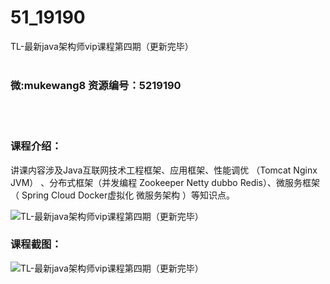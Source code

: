 # 51_19190
TL-最新java架构师vip课程第四期（更新完毕）
<br/></br>
<h3>微:mukewang8 资源编号：5219190</h3>
<br/></br>
<h3>课程介绍：</h3>
<p>讲课内容涉及<a title="查看与 Java 相关的文章" target="_blank">Java</a>互联网技术工程框架、应用框架、性能调优 （Tomcat Nginx JVM） 、分布式框架（并发编程 Zookeeper Netty dubbo Redis）、微服务框架（ Spring Cloud Docker虚拟化 微服务架构 ）等知识点。</p>
<p><img src="https://www.ko996.com/wp-content/uploads/img/2021/03/1-97-300x197.png" alt="TL-最新java架构师vip课程第四期（更新完毕）"></p>
<div class="info-desc">
<h3>课程截图：</h3>
<p><img src="https://www.ko996.com/wp-content/uploads/img/2021/03/2-99.png" alt="TL-最新java架构师vip课程第四期（更新完毕）"></p>


			
</div>
